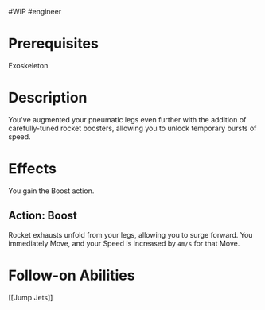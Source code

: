 #WIP #engineer 

# Prerequisites

Exoskeleton

# Description

You've augmented your pneumatic legs even further with the addition of carefully-tuned rocket boosters, allowing you to unlock temporary bursts of speed.

# Effects

You gain the Boost action.

## Action: Boost

Rocket exhausts unfold from your legs, allowing you to surge forward. You immediately Move, and your Speed is increased by `4m/s` for that Move.

# Follow-on Abilities

[[Jump Jets]]